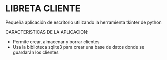 # LIBRETA CLIENTE
Pequeña aplicación de escritorio utilizando la herramienta tkinter de python

CARACTERISTICAS DE LA APLICACION:

* Permite crear, almacenar y borrar clientes
* Usa la biblioteca sqlite3 para crear una base de datos donde se guardarán los clientes